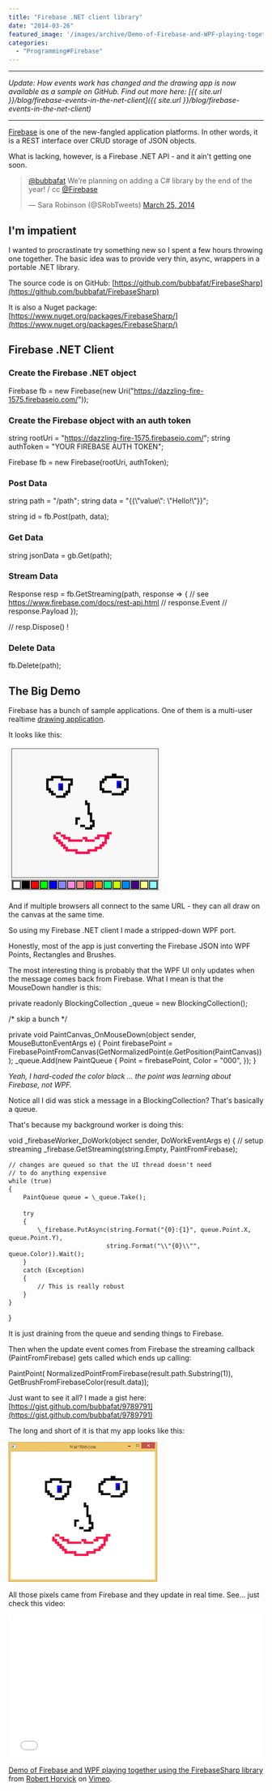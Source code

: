 ```yaml
---
title: "Firebase .NET client library"
date: "2014-03-26"
featured_image: '/images/archive/Demo-of-Firebase-and-WPF-playing-together-using-the-FirebaseSharp-library.jpg'
categories: 
  - "Programming#Firebase"
---
```


* * *

_Update: How events work has changed and the drawing app is now available as a sample on GitHub. Find out more here: [{{ site.url }}/blog/firebase-events-in-the-net-client]({{ site.url }}/blog/firebase-events-in-the-net-client)_

* * *

[Firebase](http://firebase.com) is one of the new-fangled application platforms. In other words, it is a REST interface over CRUD storage of JSON objects.

What is lacking, however, is a Firebase .NET API - and it ain't getting one soon.

<blockquote class="twitter-tweet" lang="en"><p><a href="https://twitter.com/bubbafat">@bubbafat</a> We’re planning on adding a C# library by the end of the year! / cc <a href="https://twitter.com/Firebase">@Firebase</a></p>— Sara Robinson (@SRobTweets) <a href="https://twitter.com/SRobTweets/statuses/448503702446305280">March 25, 2014</a></blockquote>
<script async src="//platform.twitter.com/widgets.js" charset="utf-8"></script>

## I'm impatient

I wanted to procrastinate try something new so I spent a few hours throwing one together. The basic idea was to provide very thin, async, wrappers in a portable .NET library.

The source code is on GitHub: [https://github.com/bubbafat/FirebaseSharp](https://github.com/bubbafat/FirebaseSharp)

It is also a Nuget package: [https://www.nuget.org/packages/FirebaseSharp/](https://www.nuget.org/packages/FirebaseSharp/)

## Firebase .NET Client

### Create the Firebase .NET object

Firebase fb = new Firebase(new Uri("https://dazzling-fire-1575.firebaseio.com/"));

### Create the Firebase object with an auth token

string rootUri = "https://dazzling-fire-1575.firebaseio.com/";
string authToken = "YOUR FIREBASE AUTH TOKEN";

Firebase fb = new Firebase(rootUri, authToken);

### Post Data

string path = "/path";
string data = "{{\\"value\\": \\"Hello!\\"}}";

string id = fb.Post(path, data);

### Get Data

string jsonData = gb.Get(path);

### Stream Data

Response resp = fb.GetStreaming(path, response => {
   // see https://www.firebase.com/docs/rest-api.html
   // response.Event
   // response.Payload
});

// resp.Dispose() !

### Delete Data

fb.Delete(path);

## The Big Demo

Firebase has a bunch of sample applications. One of them is a multi-user realtime [drawing application](https://www.firebase.com/tutorial/#example/drawing).

It looks like this:

![Firebase drawing sample](/images/archive/firebase-face.png)

And if multiple browsers all connect to the same URL - they can all draw on the canvas at the same time.

So using my Firebase .NET client I made a stripped-down WPF port.

Honestly, most of the app is just converting the Firebase JSON into WPF Points, Rectangles and Brushes.

The most interesting thing is probably that the WPF UI only updates when the message comes back from Firebase. What I mean is that the MouseDown handler is this:

private readonly BlockingCollection \_queue = new BlockingCollection();

/\* skip a bunch \*/

private void PaintCanvas\_OnMouseDown(object sender, MouseButtonEventArgs e)
{
    Point firebasePoint = FirebasePointFromCanvas(GetNormalizedPoint(e.GetPosition(PaintCanvas)));
    \_queue.Add(new PaintQueue
    {
        Point = firebasePoint,
        Color = "000",
    });
} 

_Yeah, I hard-coded the color black ... the point was learning about Firebase, not WPF._

Notice all I did was stick a message in a BlockingCollection? That's basically a queue.

That's because my background worker is doing this:

void \_firebaseWorker\_DoWork(object sender, DoWorkEventArgs e)
{
    // setup streaming
    \_firebase.GetStreaming(string.Empty, PaintFromFirebase);
 
    // changes are queued so that the UI thread doesn't need
    // to do anything expensive
    while (true)
    {
        PaintQueue queue = \_queue.Take();
 
        try
        {
            \_firebase.PutAsync(string.Format("{0}:{1}", queue.Point.X, queue.Point.Y), 
                               string.Format("\\"{0}\\"", queue.Color)).Wait();
        }
        catch (Exception)
        {
            // This is really robust
        }
    }
}

It is just draining from the queue and sending things to Firebase.

Then when the update event comes from Firebase the streaming callback (PaintFromFirebase) gets called which ends up calling:

PaintPoint(
    NormalizedPointFromFirebase(result.path.Substring(1)), 
    GetBrushFromFirebaseColor(result.data));

Just want to see it all? I made a gist here: [https://gist.github.com/bubbafat/9789791](https://gist.github.com/bubbafat/9789791)

The long and short of it is that my app looks like this:

![Firebase .NET client WPF drawing app](/images/archive/wpf-face.png)

All those pixels came from Firebase and they update in real time. See... just check this video:

<iframe src="//player.vimeo.com/video/90142319" width="500" height="281" frameborder="0" webkitallowfullscreen mozallowfullscreen="" allowfullscreen=""></iframe>

[Demo of Firebase and WPF playing together using the FirebaseSharp library](http://vimeo.com/90142319) from [Robert Horvick](http://vimeo.com/user25733081) on [Vimeo](https://vimeo.com).
